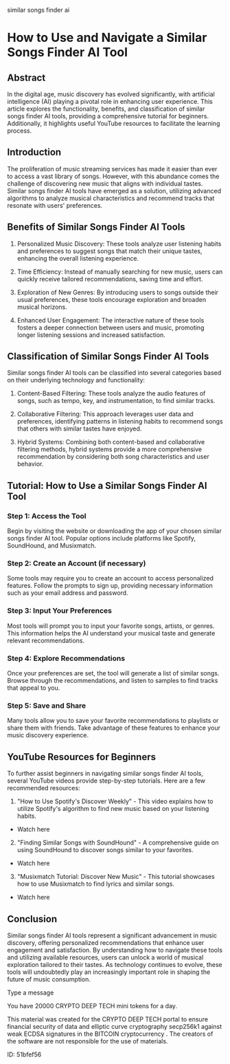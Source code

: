 similar songs finder ai
# How to Use and Navigate a Similar Songs Finder AI Tool



## Abstract



In the digital age, music discovery has evolved significantly, with artificial intelligence (AI) playing a pivotal role in enhancing user experience. This article explores the functionality, benefits, and classification of similar songs finder AI tools, providing a comprehensive tutorial for beginners. Additionally, it highlights useful YouTube resources to facilitate the learning process.



## Introduction



The proliferation of music streaming services has made it easier than ever to access a vast library of songs. However, with this abundance comes the challenge of discovering new music that aligns with individual tastes. Similar songs finder AI tools have emerged as a solution, utilizing advanced algorithms to analyze musical characteristics and recommend tracks that resonate with users' preferences.



## Benefits of Similar Songs Finder AI Tools



1. Personalized Music Discovery: These tools analyze user listening habits and preferences to suggest songs that match their unique tastes, enhancing the overall listening experience.



2. Time Efficiency: Instead of manually searching for new music, users can quickly receive tailored recommendations, saving time and effort.



3. Exploration of New Genres: By introducing users to songs outside their usual preferences, these tools encourage exploration and broaden musical horizons.



4. Enhanced User Engagement: The interactive nature of these tools fosters a deeper connection between users and music, promoting longer listening sessions and increased satisfaction.



## Classification of Similar Songs Finder AI Tools



Similar songs finder AI tools can be classified into several categories based on their underlying technology and functionality:



1. Content-Based Filtering: These tools analyze the audio features of songs, such as tempo, key, and instrumentation, to find similar tracks.



2. Collaborative Filtering: This approach leverages user data and preferences, identifying patterns in listening habits to recommend songs that others with similar tastes have enjoyed.



3. Hybrid Systems: Combining both content-based and collaborative filtering methods, hybrid systems provide a more comprehensive recommendation by considering both song characteristics and user behavior.



## Tutorial: How to Use a Similar Songs Finder AI Tool



### Step 1: Access the Tool



Begin by visiting the website or downloading the app of your chosen similar songs finder AI tool. Popular options include platforms like Spotify, SoundHound, and Musixmatch.



### Step 2: Create an Account (if necessary)



Some tools may require you to create an account to access personalized features. Follow the prompts to sign up, providing necessary information such as your email address and password.



### Step 3: Input Your Preferences



Most tools will prompt you to input your favorite songs, artists, or genres. This information helps the AI understand your musical taste and generate relevant recommendations.



### Step 4: Explore Recommendations



Once your preferences are set, the tool will generate a list of similar songs. Browse through the recommendations, and listen to samples to find tracks that appeal to you.



### Step 5: Save and Share



Many tools allow you to save your favorite recommendations to playlists or share them with friends. Take advantage of these features to enhance your music discovery experience.



## YouTube Resources for Beginners



To further assist beginners in navigating similar songs finder AI tools, several YouTube videos provide step-by-step tutorials. Here are a few recommended resources:



1. "How to Use Spotify's Discover Weekly" - This video explains how to utilize Spotify's algorithm to find new music based on your listening habits.

- Watch here



2. "Finding Similar Songs with SoundHound" - A comprehensive guide on using SoundHound to discover songs similar to your favorites.

- Watch here



3. "Musixmatch Tutorial: Discover New Music" - This tutorial showcases how to use Musixmatch to find lyrics and similar songs.

- Watch here



## Conclusion



Similar songs finder AI tools represent a significant advancement in music discovery, offering personalized recommendations that enhance user engagement and satisfaction. By understanding how to navigate these tools and utilizing available resources, users can unlock a world of musical exploration tailored to their tastes. As technology continues to evolve, these tools will undoubtedly play an increasingly important role in shaping the future of music consumption.



Type a message

You have 20000 CRYPTO DEEP TECH mini tokens for a day.


This material was created for the  CRYPTO DEEP TECH portal  to ensure financial security of data and elliptic curve cryptography  secp256k1 against weak ECDSA  signatures   in the  BITCOIN cryptocurrency . The creators of the software are not responsible for the use of materials.

 ID: 51bfef56
